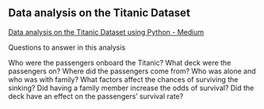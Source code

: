 ## **Data analysis on the Titanic Dataset**

[Data analysis on the Titanic Dataset using Python - Medium](https://eugenelohh.medium.com/data-analysis-on-the-titanic-dataset-using-python-7593633135f2)

Questions to answer in this analysis


Who were the passengers onboard the Titanic?
What deck were the passengers on?
Where did the passengers come from?
Who was alone and who was with family?
What factors affect the chances of surviving the sinking?
Did having a family member increase the odds of survival?
Did the deck have an effect on the passengers’ survival rate?



